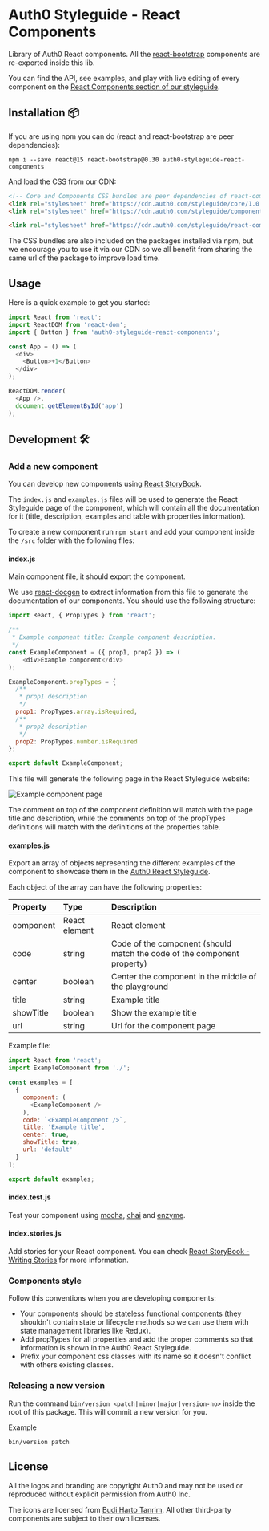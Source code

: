 # Auth0 Styleguide - React Components

Library of Auth0 React components. All the [react-bootstrap](http://react-bootstrap.github.io/components.html) components are re-exported inside this lib.

You can find the API, see examples, and play with live editing of every component on the [React Components section of our styleguide](https://styleguide.auth0.com/#/react).

## Installation 📦

If you are using npm you can do (react and react-bootstrap are peer dependencies):
```
npm i --save react@15 react-bootstrap@0.30 auth0-styleguide-react-components
```

And load the CSS from our CDN:

```html
<!-- Core and Components CSS bundles are peer dependencies of react-components -->
<link rel="stylesheet" href="https://cdn.auth0.com/styleguide/core/1.0.0/core.min.css" />
<link rel="stylesheet" href="https://cdn.auth0.com/styleguide/components/1.0.7/components.min.css" />

<link rel="stylesheet" href="https://cdn.auth0.com/styleguide/react-components/1.0.0/react-components.css" />
```

The CSS bundles are also included on the packages installed via npm, but we encourage you to use it via our CDN so we all benefit from sharing the same url of the package to improve load time.

## Usage

Here is a quick example to get you started:

```javascript
import React from 'react';
import ReactDOM from 'react-dom';
import { Button } from 'auth0-styleguide-react-components';

const App = () => (
  <div>
    <Button>+1</Button>
  </div>
);

ReactDOM.render(
  <App />,
  document.getElementById('app')
);
```

## Development 🛠

### Add a new component

You can develop new components using [React StoryBook](https://github.com/kadirahq/react-storybook).

The `index.js` and `examples.js` files will be used to generate the React Styleguide page of the component, which will contain all the documentation for it (title, description, examples and table with properties information).

To create a new component run `npm start` and add your component inside the `/src` folder with the following files:

#### **index.js**
Main component file, it should export the component.

We use [react-docgen](https://github.com/reactjs/react-docgen) to extract information from this file to generate the documentation of our components. You should use the following structure:

```javascript
import React, { PropTypes } from 'react';

/**
 * Example component title: Example component description.
 */
const ExampleComponent = ({ prop1, prop2 }) => (
	<div>Example component</div>
);

ExampleComponent.propTypes = {
  /**
   * prop1 description
   */
  prop1: PropTypes.array.isRequired,
  /**
   * prop2 description
   */
  prop2: PropTypes.number.isRequired
};

export default ExampleComponent;
```

This file will generate the following page in the React Styleguide website:

<img src="https://cloud.githubusercontent.com/assets/6318057/19816973/efb35be8-9d1f-11e6-9aea-ba589a2ec111.png" alt="Example component page"/>

The comment on top of the component definition will match with the page title and description, while the comments on top of the propTypes definitions will match with the definitions of the properties table.


#### **examples.js**

Export an array of objects representing the different examples of the component to showcase them in the [Auth0 React Styleguide](https://styleguide.auth0.com/react).

Each object of the array can have the following properties:

| Property | Type | Description |
|:---|:---|:---|
|component|React element|React element|
|code|string|Code of the component (should match the code of the component property)
|center|boolean|Center the component in the middle of the playground
|title|string|Example title
|showTitle|boolean|Show the example title
|url|string| Url for the component page

Example file:

```javascript
import React from 'react';
import ExampleComponent from './';

const examples = [
  {
    component: (
      <ExampleComponent />
    ),
    code: `<ExampleComponent />`,
    title: 'Example title',
    center: true,
    showTitle: true,
    url: 'default'
  }
];

export default examples;
```

#### **index.test.js**

Test your component using [mocha](https://github.com/mochajs/mocha), [chai](https://github.com/chaijs/chai) and [enzyme](https://github.com/airbnb/enzyme).

#### **index.stories.js**

Add stories for your React component. You can check [React StoryBook - Writing Stories](https://getstorybook.io/docs/react-storybook/basics/writing-stories) for more information.

### Components style

Follow this conventions when you are developing components:

- Your components should be [stateless functional components](https://medium.com/@joshblack/stateless-components-in-react-0-14-f9798f8b992d#.3bqak5qjt) (they shouldn't contain state or lifecycle methods so we can use them with state management libraries like Redux).
- Add propTypes for all properties and add the proper comments so that information is shown in the Auth0 React Styleguide.
- Prefix your component css classes with its name so it doesn't conflict with others existing classes.


### Releasing a new version

Run the command `bin/version <patch|minor|major|version-no>` inside the root of this package. This will commit a new version for you.

Example
```
bin/version patch
```

## License

All the logos and branding are copyright Auth0 and may not be used or reproduced without explicit permission from Auth0 Inc.

The icons are licensed from [Budi Harto Tanrim](http://budicon.buditanrim.co/). All other third-party components are subject to their own licenses.
